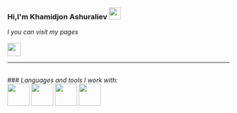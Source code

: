 ### Hi,I'm Khamidjon Ashuraliev <img src="https://media2.giphy.com/media/3nbbQlUpGDdgA/200w.webp?cid=ecf05e47hojg92df4hge0ddbkr8d9vq7ww33ejydrtbq9m8i&ep=v1_gifs_search&rid=200w.webp&ct=g" width="27px">

<em>I you can visit my pages</em>
<br />
<a href="https://www.instagram.com/my_life_my_style_94/"> 
<br />
<img src="https://www.pngmart.com/files/13/Instagram-Logo-PNG-Image-1.png" height="30"></a>
<hr />
<br />
### <em> Languages and tools I work with:</em>
<br />
<code><img src="https://cdn.pixabay.com/photo/2017/08/05/11/16/logo-2582748_640.png" height="50"></code>
<code><img src="https://cdn4.iconfinder.com/data/icons/blackicon/54/css3_icon-512.png" height="50"></code>
<code><img src="https://tse3.mm.bing.net/th?id=OIP.hYalr6Kntrpbdm9TNi9ykQHaHa&pid=Api&P=0&h=180" height="50"></code>
<code><img src="https://cdn3.iconfinder.com/data/icons/popular-services-brands/512/node-512.png" height="50"></code>
